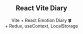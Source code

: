 <div align="center">
<h2>React Vite Diary</h2>
Vite + React Emotion Diary 🍀
<br>
+ Redux, useContext, LocalStorage
</div>
